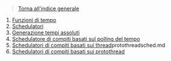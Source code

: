 >[Torna all'indice generale](index.md)
1. [Funzioni di tempo](timefunc.md)
2. [Schedulatori](timesched.md)
4. [Generazione tempi assoluti](absolutetime.md)
3. [Schedulatore di compiti basati sul polling del tempo](tasksched.md)
5. [Schedulatori di compiti basati sui thread](threadsched.md)protothreadsched.md
6. [Schedulatori di compiti basati sui protothread](protothreadsched.md)
